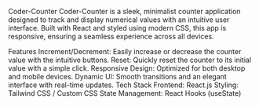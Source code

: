 Coder-Counter
Coder-Counter is a sleek, minimalist counter application designed to track and display numerical values with an intuitive user interface. Built with React and styled using modern CSS, this app is responsive, ensuring a seamless experience across all devices.

Features
Increment/Decrement: Easily increase or decrease the counter value with the intuitive buttons.
Reset: Quickly reset the counter to its initial value with a simple click.
Responsive Design: Optimized for both desktop and mobile devices.
Dynamic UI: Smooth transitions and an elegant interface with real-time updates.
Tech Stack
Frontend: React.js
Styling: Tailwind CSS / Custom CSS
State Management: React Hooks (useState)
